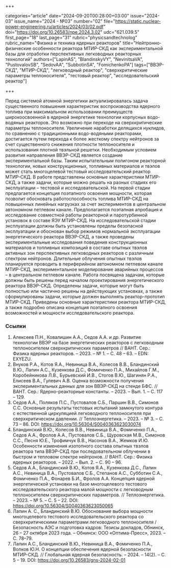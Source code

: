 +++

categories="article"
date="2024-09-20T00:28:00+03:00"
issue="2024-03"
issue_name="2024 - №03"
number="02"
file="https://static.nuclear-power-engineering.ru/articles/2024/03/02.pdf"
doi="https://doi.org/10.26583/npe.2024.3.02"
udc="621.039.5"
first_page="18"
last_page="31"
rubric="physicsandtechnolog"
rubric_name="Физика и техника ядерных реакторов"
title="Нейтронно-физические особенности реактора МТИР-СКД как экспериментальной базы для отработки перспективных легководных реакторных технологий"
authors=["LapinAS", "BlandinskyVY", "NevinitsaVA", "PustovalovSB", "SedovAA", "SubbotinSA", "FomichenkoPA"]
tags=["ВВЭР-СКД", "МТИР-СКД", "легководный реактор", "сверхкритические параметры теплоносителя", "тестовый реактор", "исследовательский реактор"]

+++

Перед системой атомной энергетики актуализировалась задача существенного повышения характеристик воспроизводства ядерного топлива при максимальном использовании преимуществ широкоосвоенной в ядерной энергетике технологии корпусных водо-водяных реакторов.
Это возможно при переходе на сверхкритические параметры теплоносителя.
Увеличение наработки делящихся нуклидов, по сравнению с традиционными водо-водяными реакторами, достигается путем перехода к более жесткому спектру нейтронов за счет существенного снижения плотности теплоносителя и использования плотной твэльной решетки.
Необходимым условием развития направления ВВЭР-СКД является создание экспериментальной базы.
Таким испытательным полигоном реакторной технологии, новых конструкционных, топливных материалов и твэлов может стать многоцелевой тестовый исследовательский реактор МТИР-СКД.
В работе представлены основные характеристики МТИР-СКД, а также задачи, которые можно решать на разных стадиях его эксплуатации – тестовой и исследовательской.
На первой стадии предлагается концепция поэтапного освоения мощности, которая позволит обосновать работоспособность топлива МТИР-СКД на повышенных линейных нагрузках за счет экспериментов в центральном автономном петлевом канале.
Предполагается поэтапная апробация и исследование совместной работы реакторной и паротурбинной установок в составе ЯЭУ МТИР-СКД.
На исследовательской стадии эксплуатации должны быть установлены пределы безопасной эксплуатации и обоснован выбор режимов нормальной эксплуатации энергетического реактора ВВЭР-СКД, а также проведены экспериментальные исследования поведения конструкционных материалов и топливных композиций в составе опытных твэлов активных зон перспективных легководных реакторов с различным спектром нейтронов.
Длительные облучения опытных твэлов планируется проводить в периферийном автономном петлевом канале МТИР-СКД, экспериментальное моделирование аварийных процессов – в центральном петлевом канале.
Работа посвящена задачам, которые должны быть решены перед началом проектирования энергетического реактора ВВЭР-СКД.
Определены задачи, которые могут быть полностью или частично решены на действующих установках, а также сформулированы задачи, которые должен выполнять реактор-прототип МТИР-СКД.
Приведены основные характеристики реактора МТИР-СКД, а также подробно описана концепция
поэтапного освоения возможностей и мощности исследовательского реактора.

### Ссылки

1. Алексеев П.Н., Ковалишин А.А., Седов А.А. и др. Развитие технологии ВВЭР на базе энергетических реакторов с легководным теплоносителем сверхкритических параметров // ВАНТ. Сер.: Физика ядерных реакторов. – 2023. – № 1. – С. 48 – 63. – EDN: EXYEZU.
2. Внуков Р.А., Котов Я.А., Невиница В.А., Колесов В.В., Бландинский В.Ю., Лапин А.С., Кузенкова Д.С., Фомиченко П.А., Михайлов Г.М., Коробейникова Л.В., Бурьевский И.В., Стогов В.Ю., Шагинян Р.А., Елисеев В.А., Гулевич А.В. Оценка возможности получения экспериментальных данных для зон ВВЭР-СКД на стенде БФС. // ВАНТ. Сер.: Ядерно-реакторные константы. – 2023. – Вып. 1. – С. 117 – 129.
3. Седов А.А., Поляков П.С., Пустовалов С.Б., Паршин В.В., Симонов С.С. Основные результаты тестовых испытаний замкнутого контура с естественной циркуляцией легководного теплоносителя при сверхкритическом давлении. // Теплоэнергетика. – 2023. – № 3. – С. 73 – 86. DOI: https://doi.org/10.56304/S0040363623030074
4. Бландинский В.Ю., Колесов В.В., Невиница В.А., Фомиченко П.А., Седов А.А., Фролов А.А., Пустовалов С.Б., Щуровская М.В., Симонов С.С., Песня Ю.Е., Трофимчук В.В., Насонов В.А., Жемков И.Ю. Особенности изменения изотопного состава опытных твэлов реактора типа ВВЭР-СКД при последовательном облучении в быстром и тепловом спектре нейтронов. // ВАНТ. Сер.: Физика ядерных реакторов. – 2022. – Вып. 2. – С. 90 – 96.
5. Седов А.А., Бландинский В.Ю., Котов Я.А., Кузенкова Д.С., Лапин А.С., Невиница В.А., Пустовалов С.Б., Степанов А.С., Субботин С.А., Фомиченко П.А., Фонарев Б.И., Фролов А.А. Концепция ядерной энергетической установки на базе многоцелевого тестового исследовательского реактора малой мощности с легководным теплоносителем сверхкритических параметров. // Теплоэнергетика. – 2023. – № 5. – С. 5 – 22. DOI: https://doi.org/10.56304/S0040363623050065
6. Лапин А. С., Бландинский В.Ю. Обоснование выбора мощности многоцелевого тестового исследовательского реактора со сверхкритическими параметрами легководного теплоносителя / Безопасность АЭС и подготовка кадров: Тезисы докладов, Обнинск, 26 – 27 октября 2023 года. – Обнинск: ООО «Оптима-Пресс», 2023. – С. 78–79.
7. Лапин А.С., Бландинский В.Ю., Невиница В.А., Фомиченко П.А., Волков Ю.Н. О концепции обеспечения ядерной безопасности МТИР-СКД. // Глобальная ядерная безопасность. – 2024. – 14(2). – С. 5 – 19. DOI: https://doi.org/10.26583/gns-2024-02-01
